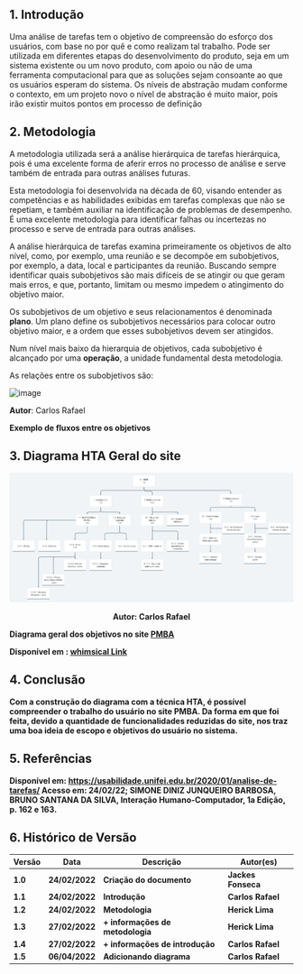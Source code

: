 ## 1. Introdução

Uma análise de tarefas tem o objetivo de compreensão do esforço dos usuários, com base no por quê e como realizam tal trabalho. Pode ser utilizada em diferentes etapas do desenvolvimento do produto, seja em um sistema existente ou um novo produto, com apoio ou não de uma ferramenta computacional para que as soluções sejam consoante ao que os usuários esperam do sistema. Os níveis de abstração mudam conforme o contexto, em um projeto novo o nível de abstração é muito maior, pois irão existir muitos pontos em processo de definição

## 2. Metodologia

A metodologia utilizada será a análise hierárquica de tarefas hierárquica, pois é uma excelente forma de aferir erros no processo de análise e serve também de entrada para outras análises futuras.

Esta metodologia foi desenvolvida na década de 60, visando entender as competências e as habilidades exibidas em tarefas complexas que não se repetiam, e também auxiliar na identificação de problemas de desempenho. É uma excelente metodologia para identificar falhas ou incertezas no processo e serve de entrada para outras análises.

A análise hierárquica de tarefas examina primeiramente os objetivos de alto nível, como, por exemplo, uma reunião e se decompõe em subobjetivos, por exemplo, a data, local e participantes da reunião. Buscando sempre identificar quais subobjetivos são mais difíceis de se atingir ou que geram mais erros, e que, portanto, limitam ou mesmo impedem o atingimento do objetivo maior.

Os subobjetivos de um objetivo e seus relacionamentos é denominada **plano**. Um plano define os subobjetivos necessários para colocar outro objetivo maior, e a ordem que esses subobjetivos devem ser atingidos.

Num nível mais baixo da hierarquia de objetivos, cada subobjetivo é alcançado por uma **operação**, a unidade fundamental desta metodologia.

As relações entre os subobjetivos são:

![image](./img/operacao.png)

<p><strong>Autor</strong>: Carlos Rafael</p>
<p><strong>Exemplo de fluxos entre os objetivos</p>

## 3. Diagrama HTA Geral do site

![Diagrama de Tarefas](./img/analise_de_tarefas.png)

<p align="center" ><strong>Autor</strong>: Carlos Rafael</p>

Diagrama geral dos objetivos no site [PMBA](http://www.pm.ba.gov.br/index.php)

Disponível em : [whimsical Link](https://whimsical.com/home-T6Dp9jefYawhh2mfteftur)

## 4. Conclusão

Com a construção do diagrama com a técnica HTA, é possível compreender o trabalho do usuário no site PMBA. Da forma em que foi feita, devido a quantidade de funcionalidades reduzidas do site, nos traz uma boa ideia de escopo e objetivos do usuário no sistema.

## 5. Referências

Disponível em: <https://usabilidade.unifei.edu.br/2020/01/analise-de-tarefas/> Acesso em: 24/02/22;
SIMONE DINIZ JUNQUEIRO BARBOSA, BRUNO SANTANA DA SILVA, Interação Humano-Computador, 1a Edição, p. 162 e 163.

## 6. Histórico de Versão

| Versão | Data       | Descrição                    | Autor(es)      |
| ------ | ---------- | ---------------------------- | -------------- |
| 1.0    | 24/02/2022 | Criação do documento         | Jackes Fonseca |
| 1.1    | 24/02/2022 | Introdução                   | Carlos Rafael  |
| 1.2    | 24/02/2022 | Metodologia                  | Herick Lima    |
| 1.3    | 27/02/2022 | + informações de metodologia | Herick Lima    |
| 1.4    | 27/02/2022 | + informações de introdução  | Carlos Rafael  |
| 1.5    | 06/04/2022 | Adicionando diagrama         | Carlos Rafael  |
